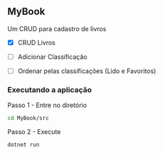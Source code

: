 ## MyBook

Um CRUD para cadastro de livros
- [X] CRUD Livros
- [ ] Adicionar Classificação
- [ ] Ordenar pelas classificações (Lido e Favoritos)


### Executando a aplicação

Passo 1 - Entre no diretório
```sh 
cd MyBook/src
```
Passo 2 - Execute
```sh
dotnet run
```

